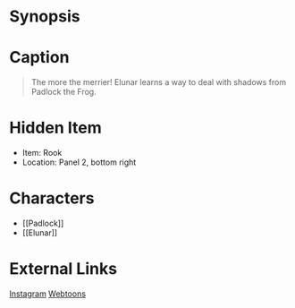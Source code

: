 # Synopsis


# Caption
> The more the merrier! Elunar learns a way to deal with shadows from Padlock the Frog.

# Hidden Item
* Item: Rook
* Location: <spoiler>Panel 2, bottom right</spoiler>

# Characters
* [[Padlock]]
* [[Elunar]]

# External Links
[Instagram](https://www.instagram.com/p/CQuF1HtDSXF/?igshid=YmMyMTA2M2Y=)
[Webtoons](https://www.webtoons.com/en/challenge/twistwood-tales/83-elunar-and-padlock/viewer?title_no=344740&episode_no=89)